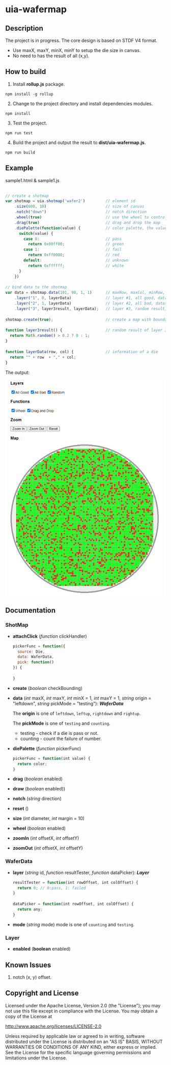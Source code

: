 uia-wafermap
===

## Description
The project is in progress. The core design is based on STDF V4 format.

* Use maxX, maxY, minX, minY to setup the die size in canvas.
* No need to has the result of all (x,y).

## How to build
1. Install __rollup.js__ package.
```
npm install -g rollup
```

2. Change to the project directory and install dependencies modules.
```
npm install
```

3. Test the project.
```
npm run test
```

4. Build the project and output the result to __dist/uia-wafermap.js__.
```
npm run build
```

## Example
sample1.html & sample1.js
```js

// create a shotmap
var shotmap = uia.shotmap('wafer2')         // element id
    .size(600, 10)                          // size of canvas
    .notch("down")                          // notch direction
    .wheel(true)                            // use the wheel to control zoom in & out 
    .drag(true)                             // drag and drop the map
    .diePalette(function(value) {           // color palette, the value passed from result function.
      switch(value) {
        case 0:                             // pass
          return 0x00ff00;                  // green
        case 1:                             // fail
          return 0xff0000;                  // red
        default:                            // unknown
          return 0xffffff;                  // white
      }
    })

// bind data to the shotmap
var data = shotmap.data(101, 98, 1, 1)      // maxRow, maxCol, minRow, minCol, origin="leftdown", pickMode="testing"
    .layer("1", 0, layerData)               // layer #1, all good, dataset
    .layer("2", 1, layerData)               // layer #2, all bad, dataset
    .layer("3", layer3result, layerData);   // layer #3, random result, dataset

shotmap.create(true);                       // create a map with boundary checking. 

function layer3result() {                   // random result of layer 3
  return Math.random() > 0.2 ? 0 : 1;       
}  

function layerData(row, col) {              // information of a die
  return "" + row  + "," + col;
}  
```

The output:

![WaferMap](WaferMap.png)

## Documentation

### ShotMap

* __attachClick__ (_function_ clickHandler)

  ```js
  pickerFunc = function({
    source: Die,
    data: WaferData,
    pick: function()
  }) {

  }
  ```

* __create__ (_boolean_ checkBounding)

* __data__ (_int_ maxX, _int_ maxY, _int_ minX = 1, _int_ maxY = 1, _string_ origin = "leftdown", _string_ pickMode = "testing"): ___WaferData___

  The __origin__ is one of `leftdown`, `leftup`, `rightdown` and `rightup`.

  The __pickMode__ is one of `testing` and `counting`.
  * testing - check if a die is pass or not.
  * counting - count the failure of number.


* __diePalette__ (_function_ pickerFunc)
  ```js
  pickerFunc = function(int value) {
    return color;
  }
  ```


* __drag__ (_boolean_ enabled)

* __draw__ (_boolean_ enabled))

* __notch__ (_string_ direction)

* __reset__ ()

* __size__ (_int_ diameter, _int_ margin = 10)

* __wheel__ (_boolean_ enabled)

* __zoomIn__ (_int_ offsetX, _int_ offsetY)

* __zoomOut__ (_int_ offsetX, _int_ offsetY)


### WaferData

* __layer__ (_string_ id, _function_ resultTester, _function_ dataPicker): ___Layer___
  ```js
  resultTester = function(int rowOffset, int colOffset) {
    return 0; // 0:pass, 1: failed
  }

  dataPicker = function(int rowOffset, int colOffset) {
    return any;
  }
  ```

* __mode__ (_string_ mode)
  mode is one of `counting` and `testing`.


### Layer

* __enabled__ (__boolean__ enabled)

## Known Issues
1. notch (x, y) offset.

## Copyright and License
Licensed under the Apache License, Version 2.0 (the "License"); you may not use this file except in compliance with the License. You may obtain a copy of the License at

http://www.apache.org/licenses/LICENSE-2.0

Unless required by applicable law or agreed to in writing, software distributed under the License is distributed on an "AS IS" BASIS, WITHOUT WARRANTIES OR CONDITIONS OF ANY KIND, either express or implied. See the License for the specific language governing permissions and limitations under the License.
 